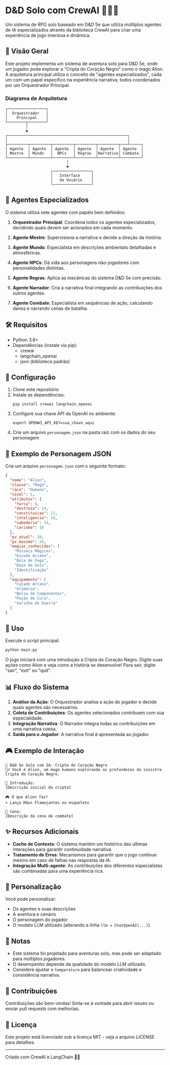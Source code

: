 # D&D Solo com CrewAI 🎲🧙‍♂️

Um sistema de RPG solo baseado em D&D 5e que utiliza múltiplos agentes de IA especializados através da biblioteca CrewAI para criar uma experiência de jogo imersiva e dinâmica.

## 📖 Visão Geral

Este projeto implementa um sistema de aventura solo para D&D 5e, onde um jogador pode explorar a "Cripta do Coração Negro" como o mago Alion. A arquitetura principal utiliza o conceito de "agentes especializados", cada um com um papel específico na experiência narrativa, todos coordenados por um Orquestrador Principal.

### Diagrama de Arquitetura

```
┌─────────────────┐
│  Orquestrador   │
│    Principal    │
└────────┬────────┘
         │
         ▼
┌─────────────────────────────────────────────────────┐
│                                                     │
├─────────┬─────────┬─────────┬─────────┬─────────┬───┴─────┐
│ Agente  │ Agente  │ Agente  │ Agente  │ Agente  │ Agente  │
│ Mestre  │ Mundo   │  NPCs   │ Regras  │Narrativo│ Combate │
└─────────┴─────────┴─────────┴─────────┴─────────┴─────────┘
                           │
                           ▼
                    ┌─────────────────┐
                    │   Interface     │
                    │   do Usuário    │
                    └─────────────────┘
```

## 🧩 Agentes Especializados

O sistema utiliza sete agentes com papéis bem definidos:

1. **Orquestrador Principal**: Coordena todos os agentes especializados, decidindo quais devem ser acionados em cada momento.

2. **Agente Mestre**: Supervisiona a narrativa e decide a direção da história.

3. **Agente Mundo**: Especialista em descrições ambientais detalhadas e atmosféricas.

4. **Agente NPCs**: Dá vida aos personagens não-jogadores com personalidades distintas.

5. **Agente Regras**: Aplica as mecânicas do sistema D&D 5e com precisão.

6. **Agente Narrador**: Cria a narrativa final integrando as contribuições dos outros agentes.

7. **Agente Combate**: Especialista em sequências de ação, calculando danos e narrando cenas de batalha.

## 🛠️ Requisitos

- Python 3.8+
- Dependências (instale via pip):
  - crewai
  - langchain_openai
  - json (biblioteca padrão)

## 🔑 Configuração

1. Clone este repositório
2. Instale as dependências:
   ```
   pip install crewai langchain_openai
   ```
3. Configure sua chave API da OpenAI no ambiente:
   ```
   export OPENAI_API_KEY=sua_chave_aqui
   ```
4. Crie um arquivo `personagem.json` na pasta raiz com os dados do seu personagem

## 📝 Exemplo de Personagem JSON

Crie um arquivo `personagem.json` com o seguinte formato:

```json
{
  "nome": "Alion",
  "classe": "Mago",
  "raca": "Humano",
  "nivel": 5,
  "atributos": {
    "forca": 8,
    "destreza": 14,
    "constituicao": 12,
    "inteligencia": 18,
    "sabedoria": 14,
    "carisma": 10
  },
  "pv_atual": 28,
  "pv_maximo": 28,
  "magias_conhecidas": [
    "Mísseis Mágicos", 
    "Escudo Arcano", 
    "Bola de Fogo", 
    "Raio de Gelo",
    "Identificação"
  ],
  "equipamento": [
    "Cajado Arcano", 
    "Grimório", 
    "Bolsa de Componentes", 
    "Poção de Cura", 
    "Varinha da Guerra"
  ]
}
```

## 🚀 Uso

Execute o script principal:

```bash
python main.py
```

O jogo iniciará com uma introdução à Cripta do Coração Negro. Digite suas ações como Alion e veja como a história se desenvolve! Para sair, digite "sair", "exit" ou "quit".

## 📊 Fluxo do Sistema

1. **Análise da Ação**: O Orquestrador analisa a ação do jogador e decide quais agentes são necessários.
2. **Coleta de Contribuições**: Os agentes selecionados contribuem com sua especialidade.
3. **Integração Narrativa**: O Narrador integra todas as contribuições em uma narrativa coesa.
4. **Saída para o Jogador**: A narrativa final é apresentada ao jogador.

## 🎮 Exemplo de Interação

```
🎲 D&D 5e Solo com IA: Cripta do Coração Negro
🧙‍♂️ Você é Alion, um mago humano explorando as profundezas da sinistra Cripta do Coração Negro.

📜 Introdução:
[Descrição inicial da cripta]

🎮 O que Alion faz?
> Lanço Mãos Flamejantes no esqueleto

📜 Cena:
[Descrição da cena de combate]
```

## ✨ Recursos Adicionais

- **Cache de Contexto**: O sistema mantém um histórico das últimas interações para garantir continuidade narrativa.
- **Tratamento de Erros**: Mecanismos para garantir que o jogo continue mesmo em caso de falhas nas respostas da IA.
- **Integração Multi-agente**: As contribuições dos diferentes especialistas são combinadas para uma experiência rica.

## 🔧 Personalização

Você pode personalizar:

- Os agentes e suas descrições
- A aventura e cenário
- O personagem do jogador
- O modelo LLM utilizado (alterando a linha `llm = ChatOpenAI(...)`)

## 📝 Notas

- Este sistema foi projetado para aventuras solo, mas pode ser adaptado para múltiplos jogadores.
- O desempenho depende da qualidade do modelo LLM utilizado.
- Considere ajustar o `temperature` para balancear criatividade e consistência narrativa.

## 🤝 Contribuições

Contribuições são bem-vindas! Sinta-se à vontade para abrir issues ou enviar pull requests com melhorias.

## 📄 Licença

Este projeto está licenciado sob a licença MIT - veja o arquivo LICENSE para detalhes.

---

Criado com CrewAI e LangChain 🧠✨